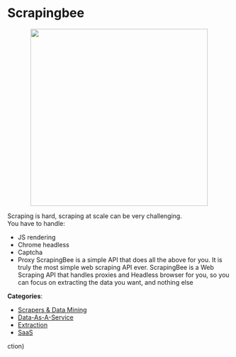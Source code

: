 # Scrapingbee
<p align="center">
    <img width="400" src="https://raw.githubusercontent.com/apis-list/apis-list/apis/scrapingbee/logo_256x256.png" />
</p>

Scraping is hard, scraping at scale can be very challenging.  
You have to handle: 
 - JS rendering 
 - Chrome headless
 - Captcha 
 - Proxy 
ScrapingBee is a simple API that does all the above for you. It is truly the most simple web scraping API ever.  ScrapingBee is a Web Scraping API that handles proxies and Headless browser for you, so you can focus on extracting the data you want, and nothing else



**Categories**:
- [Scrapers & Data Mining](https://github.com/apis-list/apis-list#scrapers-and-data-mining)
- [Data-As-A-Service](https://github.com/apis-list/apis-list#data-as-a-service)
- [Extraction](https://github.com/apis-list/apis-list#extraction)
- [SaaS](https://github.com/apis-list/apis-list#saas)



ction)








